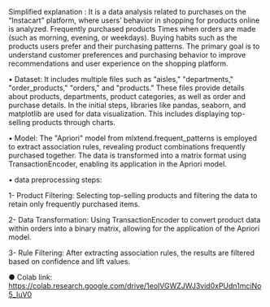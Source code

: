 Simplified explanation :
It is a data analysis related to purchases on the “Instacart” platform, where users’ behavior in shopping for products online is analyzed. 
Frequently purchased products
Times when orders are made (such as morning, evening, or weekdays).
Buying habits such as the products users prefer and their purchasing patterns.
The primary goal is to understand customer preferences and purchasing behavior to improve recommendations and user experience on the shopping platform.

•  Dataset:
 It includes multiple files such as "aisles," "departments," "order_products," "orders," and "products." These files provide details about products, departments, product categories, as well as order and purchase details.
In the initial steps, libraries like pandas, seaborn, and matplotlib are used for data visualization. This includes displaying top-selling products through charts.

•  Model:
The "Apriori" model from mlxtend.frequent_patterns is employed to extract association rules, revealing product combinations frequently purchased together.
 The data is transformed into a matrix format using TransactionEncoder, enabling its application in the Apriori model.

•  data preprocessing steps:

   1- Product Filtering: Selecting top-selling products and filtering the data to retain only frequently purchased items. 
   
   2- Data Transformation: Using TransactionEncoder to convert product data within orders into a binary matrix, allowing for the application of the Apriori model.
   
  3- Rule Filtering: After extracting association rules, the results are filtered based on confidence and lift values.

● Colab link:
https://colab.research.google.com/drive/1eoIVGWZJWJ3vid0xPUdn1mciNo5_IuV0

